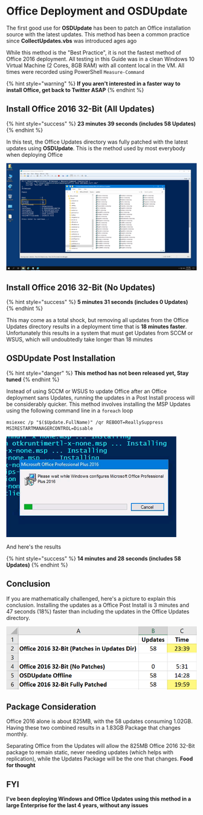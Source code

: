 # Office Deployment and OSDUpdate

  
The first good use for **OSDUpdate** has been to patch an Office installation source with the latest updates.  This method has been a common practice since **CollectUpdates.vbs** was introduced ages ago

While this method is the "Best Practice", it is not the fastest method of Office 2016 deployment.  All testing in this Guide was in a clean Windows 10 Virtual Machine \(2 Cores, 8GB RAM\) with all content local in the VM.  All times were recorded using PowerShell `Measure-Command`

{% hint style="warning" %}
**If you aren't interested in a faster way to install Office, get back to Twitter ASAP**
{% endhint %}

## Install Office 2016 32-Bit \(All Updates\)

{% hint style="success" %}
**23 minutes 39 seconds \(includes 58 Updates\)**
{% endhint %}

In this test, the Office Updates directory was fully patched with the latest updates using **OSDUpdate**.  This is the method used by most everybody when deploying Office

![](../../../.gitbook/assets/2019-02-20_14-41-39.png)

## Install Office 2016 32-Bit \(No Updates\)

{% hint style="success" %}
**5 minutes 31 seconds \(includes 0 Updates\)**
{% endhint %}

This may come as a total shock, but removing all updates from the Office Updates directory results in a deployment time that is **18 minutes faster**.  Unfortunately this results in a system that must get Updates from SCCM or WSUS, which will undoubtedly take longer than 18 minutes

## OSDUpdate Post Installation

{% hint style="danger" %}
**This method has not been released yet,  Stay tuned**
{% endhint %}

Instead of using SCCM or WSUS to update Office after an Office deployment sans Updates, running the updates in a Post Install process will be considerably quicker.  This method involves installing the MSP Updates using the following command line in a `foreach` loop

```text
msiexec /p "$($Update.FullName)" /qr REBOOT=ReallySuppress MSIRESTARTMANAGERCONTROL=Disable
```

![](../../../.gitbook/assets/2019-02-20_13-49-03.gif)

And here's the results

{% hint style="success" %}
**14 minutes and 28 seconds \(includes 58 Updates\)**
{% endhint %}

## Conclusion

If you are mathematically challenged, here's a picture to explain this conclusion.  Installing the updates as a Office Post Install is 3 minutes and 47 seconds \(18%\) faster than including the updates in the Office Updates directory.

![](../../../.gitbook/assets/2019-02-20_14-52-54.png)

## Package Consideration

Office 2016 alone is about 825MB, with the 58 updates consuming 1.02GB.  Having these two combined results in a 1.83GB Package that changes monthly.

Separating Office from the Updates will allow the 825MB Office 2016 32-Bit package to remain static, never needing updates \(which helps with replication\), while the Updates Package will be the one that changes.  **Food for thought**

## FYI

**I've been deploying Windows and Office Updates using this method in a large Enterprise for the last 4 years, without any issues**



